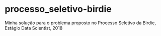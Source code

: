 # processo_seletivo-birdie
Minha solução para o problema proposto no Processo Seletivo da Birdie, Estágio Data Scientist, 2018
